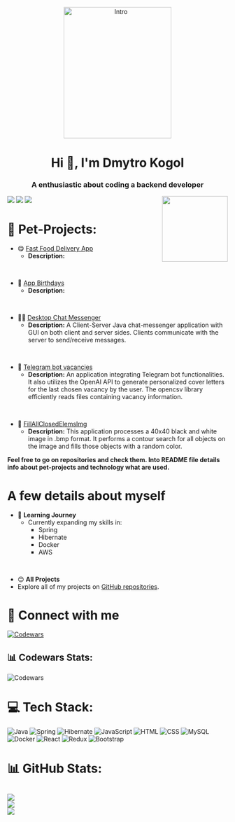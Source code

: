 <p align="center"><img alt="Intro" style="width:70%; height: 300px; object-fit: cover"
                       src="https://media.licdn.com/dms/image/D4D12AQGUCcWRKOHNnQ/article-cover_image-shrink_720_1280/0/1668181558727?e=2147483647&v=beta&t=YoJAxLdJWu873OCLEMrGm_JnB46sZdBRCt9648M-UGc"/></p>

<h1 align="center">Hi 👋, I'm Dmytro Kogol</h1>

<h3 align="center">A enthusiastic about coding a backend developer</h3>

<img align="right" height="150" src="https://i0.wp.com/pixelbox.ru/wp-content/uploads/2021/10/gif-for-steam-pixelbox.ru-8.gif?w=900&ssl=1"  />

![](https://img.shields.io/github/followers/dima666Sik.svg?style=social)
![](https://img.shields.io/github/stars/dima666Sik/dima666Sik.svg?style=social)
![](https://visitcount.itsvg.in/api?id=dima666Sik&icon=0&color=0)

# 🎯 Pet-Projects:
- 😋 [Fast Food Delivery App](https://github.com/dima666Sik/Fast-Food-Delivery-App)
  - **Description:**
  
<br>

- 🎈 [App Birthdays](https://github.com/dima666Sik/AppBirthdays)
  - **Description:**

<br>

- 👨‍💻 [Desktop Chat Messenger](https://github.com/dima666Sik/Desktop-Chat-Messenger)
  - **Description:** A Client-Server Java chat-messenger application with GUI on both client and server sides. Clients communicate with the server to send/receive messages.

<br>

- 🤖 [Telegram bot vacancies](https://github.com/dima666Sik/telegram-bot-vacancies)
  - **Description:** An application integrating Telegram bot functionalities. It also utilizes the OpenAI API to generate personalized cover letters for the last chosen vacancy by the user. The opencsv library efficiently reads files containing vacancy information.

<br>

- 🎨 [FillAllClosedElemsImg](https://github.com/dima666Sik/FillAllClosedElemsImg)
  - **Description:** This application processes a 40x40 black and white image in .bmp format. It performs a contour search for all objects on the image and fills those objects with a random color.

**Feel free to go on repositories and check them.
Into README file details info about pet-projects and technology what are used.**

# A few details about myself
- 🌱 **Learning Journey**
  - Currently expanding my skills in:
    - Spring
    - Hibernate
    - Docker
    - AWS

<br>

- 😊 **All Projects**
- Explore all of my projects on [GitHub repositories](https://github.com/dima666Sik?tab=repositories).

<!--<br>-->
<!--<br>-->
<!-- - 📄 Know about my experiences [fail link](fail link)-->

# 📱 Connect with me
[![Codewars](https://img.shields.io/badge/codewars-black?style=for-the-badge&logo=codewars&logoColor=#B1361E)](https://www.codewars.com/users/lazyness)
## 📊 Codewars Stats:
![Codewars](https://github.r2v.ch/codewars?user=lazyness&name=true&top_languages=true&stroke=%23b36244&theme=gradient)

# 💻 Tech Stack:
![Java](https://img.shields.io/badge/java-%23ED8B00.svg?style=for-the-badge&logo=openjdk&logoColor=white)
![Spring](https://img.shields.io/badge/spring-%236DB33F.svg?style=for-the-badge&logo=spring&logoColor=white)
![Hibernate](https://img.shields.io/badge/hibernate-black?style=for-the-badge&logo=hibernate&logoColor=#59666C)
![JavaScript](https://img.shields.io/badge/javascript-%23323330.svg?style=for-the-badge&logo=javascript&logoColor=%23F7DF1E)
![HTML](https://img.shields.io/badge/html5-black?style=for-the-badge&logo=html5&logoColor=#E34F26)
![CSS](https://img.shields.io/badge/Css3-black?style=for-the-badge&logo=css3&logoColor=#1572B6)
![MySQL](https://img.shields.io/badge/mysql-%2300000f.svg?style=for-the-badge&logo=mysql&logoColor=white)
![Docker](https://img.shields.io/badge/docker-%230db7ed.svg?style=for-the-badge&logo=docker&logoColor=white)
![React](https://img.shields.io/badge/react-%2320232a.svg?style=for-the-badge&logo=react&logoColor=%2361DAFB)
![Redux](https://img.shields.io/badge/Redux-black?style=for-the-badge&logo=redux&logoColor=#764ABC)
![Bootstrap](https://img.shields.io/badge/bootstrap-black?style=for-the-badge&logo=bootstrap&logoColor=#7952B3)

# 📊 GitHub Stats:
![](https://github-readme-stats.vercel.app/api?username=dima666Sik&theme=dark&hide_border=false&include_all_commits=false&count_private=false)<br/>
![](https://github-readme-streak-stats.herokuapp.com/?user=dima666Sik&theme=dark&hide_border=false)<br/>
![](https://github-readme-stats.vercel.app/api/top-langs/?username=dima666Sik&theme=dark&hide_border=false&include_all_commits=false&count_private=false&layout=compact)
---


